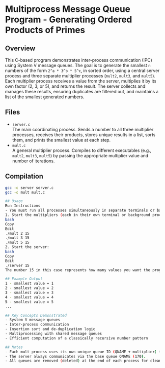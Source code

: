 # Multiprocess Message Queue Program - Generating Ordered Products of Primes

## Overview
This C-based program demonstrates inter-process communication (IPC) using System V message queues. The goal is to generate the smallest `n` numbers of the form `2^a * 3^b * 5^c`, in sorted order, using a central server process and three separate multiplier processes (`mult2`, `mult3`, and `mult5`).
Each multiplier process receives a value from the server, multiplies it by its own factor (2, 3, or 5), and returns the result. The server collects and manages these results, ensuring duplicates are filtered out, and maintains a list of the smallest generated numbers.

## Files
- `server.c`  
  The main coordinating process. Sends a number to all three multiplier processes, receives their products, stores unique results in a list, sorts them, and prints the smallest value at each step.
- `mult.c`  
  A general multiplier process. Compiles to different executables (e.g., `mult2`, `mult3`, `mult5`) by passing the appropriate multiplier value and number of iterations.

## Compilation
```bash
gcc -o server server.c
gcc -o mult mult.c

## Usage
Run Instructions
- You must run all processes simultaneously in separate terminals or background processes.
1. Start the multipliers (each in their own terminal or background process):
bash
Copy
Edit
./mult 2 15
./mult 3 15
./mult 5 15
2. Start the server:
bash
Copy
Edit
./server 15
The number 15 in this case represents how many values you want the program to compute and print.

## Example Output
1 - smallest value = 1
2 - smallest value = 2
3 - smallest value = 3
4 - smallest value = 4
5 - smallest value = 5
...

## Key Concepts Demonstrated
- System V message queues
- Inter-process communication
- Insertion sort and de-duplication logic
- Multiprocessing with shared message queues
- Efficient computation of a classically recursive number pattern

## Notes
- Each mult process uses its own unique queue ID (QNAME + multiplier) to avoid collisions.
- The server always communicates via the base queue QNAME (170).
- All queues are removed (deleted) at the end of each process for cleanup.

